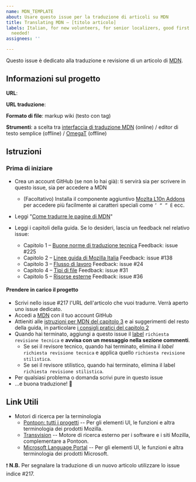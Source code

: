 ```yaml
---
name: MDN_TEMPLATE
about: Usare questo issue per la traduzione di articoli su MDN
title: Translating MDN – [titolo articolo]
labels: Italian, for new volunteers, for senior localizers, good first bug, mdn, translation
  needed!
assignees: ''

---
```


Questo issue è dedicato alla traduzione e revisione di un articolo di [MDN](https://developer.mozilla.org/).

## Informazioni sul progetto
**URL**:

**URL traduzione**:

**Formato di file**: markup wiki (testo con tag)

**Strumenti**: a scelta tra [interfaccia di traduzione MDN](https://developer.mozilla.org/) (online) / editor di testo semplice (offline) / [OmegaT](http://omegat.org/) (offline)

## Istruzioni
### Prima di iniziare
- Crea un account GitHub (se non lo hai già): ti servirà sia per scrivere in questo issue, sia per accedere a MDN
  - (Facoltativo) Installa il componente aggiuntivo [MozIta L10n Addons](https://addons.mozilla.org/it/firefox/addon/mozita-l10n-addons/) per accedere più facilmente ai caratteri speciali come `’ “ ” È` ecc.
- Leggi "[Come tradurre le pagine di MDN](https://developer.mozilla.org/it/docs/MDN/Contribute/Localize/Translating_pages)"

- Leggi i capitoli della guida. Se lo desideri, lascia un feedback nel relativo issue:
  - Capitolo 1 – [Buone norme di traduzione tecnica](https://github.com/MozillaItalia/Mozilla-Italia-l10n-guide/blob/master/it/1-Buone_norme_di_traduzione.md) Feedback: issue #225 
  - Capitolo 2 – [Linee guida di Mozilla Italia](https://github.com/MozillaItalia/Mozilla-Italia-l10n-guide/blob/master/it/2-Linee_guida_di_Mozilla_Italia.md) Feedback: issue #138
  - Capitolo 3 – [Flusso di lavoro](https://github.com/MozillaItalia/Mozilla-Italia-l10n-guide/blob/master/it/3-Flusso_di_lavoro.md) Feedback: issue #24 
  - Capitolo 4 – [Tipi di file](https://github.com/MozillaItalia/Mozilla-Italia-l10n-guide/blob/master/it/4-Tipi_di_file.md) Feedback: issue #31 
  - Capitolo 5  – [Risorse esterne](https://github.com/MozillaItalia/Mozilla-Italia-l10n-guide/blob/master/it/5-Risorse_esterne.md) Feedback: issue #36 

#### Prendere in carico il progetto
* Scrivi nello issue #217 l'URL dell'articolo che vuoi tradurre. Verrà aperto uno issue dedicato.
* Accedi a [MDN](https://developer.mozilla.org/) con il tuo account GitHub
* Attieniti alle [istruzioni per MDN del capitolo 3](https://github.com/kitsunenosaraT/Mozilla-Italia-l10n-guide/blob/master/it/3-Flusso_di_lavoro.md#mdn) e ai suggerimenti del resto della guida, in particolare [i consigli pratici del capitolo 2](https://github.com/kitsunenosaraT/Mozilla-Italia-l10n-guide/blob/master/it/2-Linee_guida_di_Mozilla_Italia.md#consigli-pratici)
* Quando hai terminato, aggiungi a questo issue il [label](https://help.github.com/en/github/managing-your-work-on-github/about-labels) `richiesta revisione tecnica` e **avvisa con un messaggio nella sezione commenti**.
  * Se sei il revisore tecnico, quando hai terminato, elimina il *label* `richiesta revisione tecnica` e applica quello `richiesta revisione stilistica`.
  * Se sei il revisore stilistico, quando hai terminato, elimina il label `richiesta revisione stilistica`.
* Per qualsiasi problema o domanda scrivi pure in questo issue
* …e buona traduzione! 🎊 



## Link Utili
* Motori di ricerca per la terminologia
  - [Pontoon: tutti i progetti](https://pontoon.mozilla.org/it/all-projects/all-resources/?utm_source=pontoon-addon&string=66616) -- Per gli elementi UI, le funzioni e altra terminologia dei prodotti Mozilla.
  - [Transvision](https://transvision.mozfr.org/) -- Motore di ricerca esterno per i software e i siti  Mozilla, complementare a Pontoon.
  - [Microsoft Language Portal](https://www.microsoft.com/en-us/language/Search?langID=408&Source=true&productid=0) -- Per gli elementi UI, le funzioni e altra terminologia dei prodotti Microsoft.


❗️ **N.B.** Per segnalare la traduzione di un nuovo articolo utilizzare lo issue indice #217.
